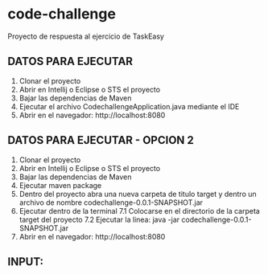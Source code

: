 # code-challenge
Proyecto de respuesta al ejercicio de TaskEasy

## DATOS PARA EJECUTAR
1. Clonar el proyecto
2. Abrir en Intellij o Eclipse o STS el proyecto
3. Bajar las dependencias de Maven
4. Ejecutar el archivo CodechallengeApplication.java mediante el IDE
5. Abrir en el navegador: http://localhost:8080

## DATOS PARA EJECUTAR - OPCION 2
1. Clonar el proyecto
2. Abrir en Intellij o Eclipse o STS el proyecto
3. Bajar las dependencias de Maven
5. Ejecutar maven package
6. Dentro del proyecto abra una nueva carpeta de titulo target y dentro un archivo de nombre codechallenge-0.0.1-SNAPSHOT.jar
7. Ejecutar dentro de la terminal
7.1 Colocarse en el directorio de la carpeta target del proyecto
7.2 Ejecutar la linea: java -jar codechallenge-0.0.1-SNAPSHOT.jar
5. Abrir en el navegador: http://localhost:8080



## INPUT:
